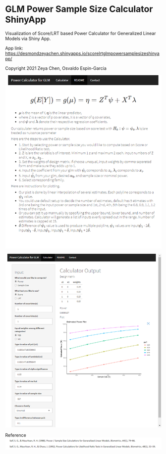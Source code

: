 # GLM Power Sample Size Calculator ShinyApp
Visualization of Score/LRT based Power Calculator for Generalized Linear Models via Shiny App.

App link: https://desmondzeyachen.shinyapps.io/scorelrtglmpowersamplesizeshinyapp/

Copyright 2021 Zeya Chen, Osvaldo Espin-Garcia

![alt text](https://github.com/zeyachen/GLMPowerSampleSizeCalculatorShinyApp/blob/main/91415d8f417b16d0c51f0bc6b32225e.png)

![alt text](https://github.com/zeyachen/GLMPowerSampleSizeCalculatorShinyApp/blob/main/bfb6f084a0cc0319383f87b62841a4c.png)

Reference
![alt text](https://github.com/zeyachen/GLMPowerSampleSizeCalculatorShinyApp/blob/main/Reference.jpg)
